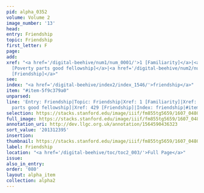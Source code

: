 ```yaml
---
pid: alpha_0352
volume: Volume 2
image_number: '13'
head:
entry: Friendship
topic: Friendship
first_letter: F
page:
add:
xref: "<a href='/digital-beehive/num1/num_0001/'>1 [Familiarity]</a>|<a href='/digital-beehive/num1/num_0016/'>16
  [Poverty parts good fellowship]</a>|<a href='/digital-beehive/num2/num_0532/'>429
  [Friendship]</a>"
see:
index: "<a href='/digital-beehive/index2/index_1546/'>friendship</a>"
item: "#item-5f9c379a0"
unparsed:
line: 'Entry: Friendship|Topic: Friendship|Xref: 1 [Familiarity]|Xref: 16 [Poverty
  parts good fellowship]|Xref: 429 [Friendship]|Index: friendship|#item-5f9c379a0'
selection: https://stacks.stanford.edu/image/iiif/fm855tg5659/1607_0480/395,2395,3030,704/full/0/default.jpg
full_image: https://stacks.stanford.edu/image/iiif/fm855tg5659/1607_0480/full/full/0/default.jpg
annotation_uri: http://dev.llgc.org.uk/annotation/1564590436323
sort_value: '201312395'
insertion:
thumbnail: https://stacks.stanford.edu/image/iiif/fm855tg5659/1607_0480/395,2395,600,180/250,/0/default.jpg
label: Friendship
location: "<a href='/digital-beehive/toc/toc2_003/'>Full Page</a>"
issue:
also_in_entry:
order: '080'
layout: alpha_item
collection: alpha2
---
```

